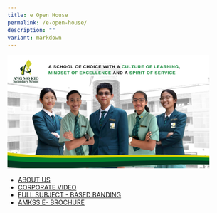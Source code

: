 ```yaml
---
title: e Open House
permalink: /e-open-house/
description: ""
variant: markdown
---
```

<style>  
img {  
  display: block;  
  margin-left: auto;  
  margin-right: auto;  
}  
</style>  

	
  <img src="/images/amkss 2022 school cover poster.png" alt="e Open House" style="width:90%;">


<br>

*   [ABOUT US](/about-us/our-vision-mission-and-values/)
*   [CORPORATE VIDEO](https://drive.google.com/file/d/15epdIGwR-hIxwEHbrcOgG5byLvinTaEC/view?usp=drivesdk)
*   [FULL SUBJECT - BASED BANDING](/amksian-experience/full-subject-based-banding/)
*   [AMKSS E- BROCHURE](/files/2024_AMKSS_Brochure.pdf)